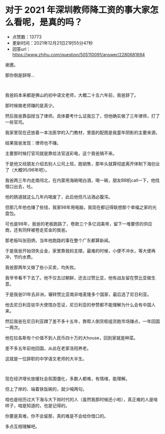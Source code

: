 # 对于 2021 年深圳教师降工资的事大家怎么看呢，是真的吗？
- 点赞数：13773
- 更新时间：2021年12月21日21时55分47秒
- 回答url：https://www.zhihu.com/question/505110091/answer/2280681694
<body>
 <p data-pid="N3STNcfe">谢邀。</p>
 <p data-pid="3PtuUoKv">那你倒是辞呀...</p>
 <p class="ztext-empty-paragraph"><br></p>
 <p data-pid="QiIznn6c">我爸妈本来都是佛山的初中语文老师，大概二十五六年前，我爸辞了。</p>
 <p data-pid="dVw3LrzL">那时候做老师赚的是真少。</p>
 <p data-pid="LAKJQ-Qh">然后我爸靠函授当了律师。具体要考什么证我忘了，但他确实做了三年律师，打了一些官司。</p>
 <p data-pid="D5opqtQR">我家里现在还放着一本法医学的入门教材，里面的配图是我童年阴影的主要来源。</p>
 <p data-pid="ajSLxJfu">结果我爸发现：律师也不赚。</p>
 <p data-pid="1U7OgARd">主要那时候打官司就是靠给法官送彩电，这个我爸搞不来。</p>
 <p data-pid="RJIa9g6e">于是他又经朋友介绍去别人公司上班，跑销售，那年头就算彻底离开体制下海创业了（大概95/96年吧）。</p>
 <p data-pid="CTmxYMQH">我爸两三年内走南闯北，在内蒙用海碗喝白酒，喝一碗，朋友BB机call一下，他找借口出去，吐。</p>
 <p data-pid="6QQnOnYA">他的肠道就这么几年内喝废了，此后他但凡沾酒必腹泻。</p>
 <p data-pid="gjdFYrGL">但那几年他也赚了些钱，我家98年用电脑，我现在都记得联想那个幸福之家的光盘包。</p>
 <p data-pid="ybja-QMP">可也是98年，我爸的老板跑路了，卷款三个多亿润美帝，留下一堆要债的供应商，还有同样被卷走奖金的我爸。</p>
 <p data-pid="1jU2GMTZ">那老板叫张田炳，当年他跑路的事在整个广东都算新闻。</p>
 <p data-pid="66LwI4pS">于是我爸开始领失业金，家里靠我妈支撑。最难的时候，小便不冲水，等大便再冲，节约水费。</p>
 <p data-pid="03LSnX5g">我爸那两年又做了些小买卖，均失败。</p>
 <p data-pid="M1v6hEOI">我爷爷看不下去了。他不仅去过朝鲜，还去过赞比亚，他有战友留在赞比亚做生意。</p>
 <p data-pid="QbmFxBKO">于是我爸01年去非洲，辗转赞比亚南非喀麦隆多个国家，最后选了尼日利亚。</p>
 <p data-pid="pCXiHzf0">他去尼日利亚驻华大使馆办签证，尼日利亚的参赞都不能理解为什么会有中国人来。</p>
 <p data-pid="SSRo3gIF">然后我爸在尼日利亚蹲了差不多十五年，靠帮人倒货柜组货跑市场赚点，一年回国一两次。</p>
 <p data-pid="CBrmIHQ-">他在拉各斯有个价值不到人民币四十万的大house，回到家就是种菜。</p>
 <p data-pid="4Hyc_8wC">差不多五年前他回国，从此在老家洛阳养老。</p>
 <p data-pid="-m9uFuZb">这就是一位辞职的中学语文老师的大半生。</p>
 <p class="ztext-empty-paragraph"><br></p>
 <p data-pid="weE6923E">现在经济增长放缓社会氛围僵化，多数人都难，有情绪，能理解。</p>
 <p data-pid="G4zcvB5O">但上了岸的、端着铁饭碗的，就少喊两句。</p>
 <p data-pid="_pbnd1IB">咱也是经历过大下海与大下岗时代的人（虽然我那时候还小啦），真正难的人是啥样子，咱是知道的，也是记得的。</p>
 <p data-pid="E9ae7WCz">你要是真难，你不会留那，真的难是不会给你借口的。</p>
 <p data-pid="J8jth_S0">多点互相理解吧。</p>
</body>